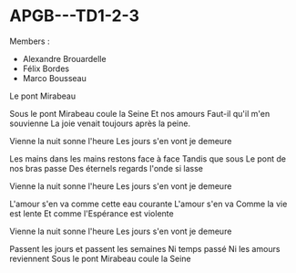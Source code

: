 # APGB---TD1-2-3

Members :
 - Alexandre Brouardelle
 - Félix Bordes
 - Marco Bousseau

Le pont Mirabeau

Sous le pont Mirabeau coule la Seine
Et nos amours
Faut-il qu'il m'en souvienne
La joie venait toujours après la peine.

Vienne la nuit sonne l'heure
Les jours s'en vont je demeure

Les mains dans les mains restons face à face
Tandis que sous
Le pont de nos bras passe
Des éternels regards l'onde si lasse

Vienne la nuit sonne l'heure
Les jours s'en vont je demeure

L'amour s'en va comme cette eau courante
L'amour s'en va
Comme la vie est lente
Et comme l'Espérance est violente

Vienne la nuit sonne l'heure
Les jours s'en vont je demeure

Passent les jours et passent les semaines
Ni temps passé
Ni les amours reviennent
Sous le pont Mirabeau coule la Seine

